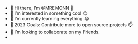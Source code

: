 - 👋 Hi there, I’m @MREMONN 👋
- 👀 I’m interested in something cool 😉
- 🌱 I’m currently learning everything 😂
- 🎯 2023 Goals: Contribute more to open source projects 📫
- 💞️ I’m looking to collaborate on my Friends.
- 

<!---
MREMONN/MREMONN is a ✨ special ✨ repository because its `README.md` (this file) appears on your GitHub profile.
You can click the Preview link to take a look at your changes.
--->
